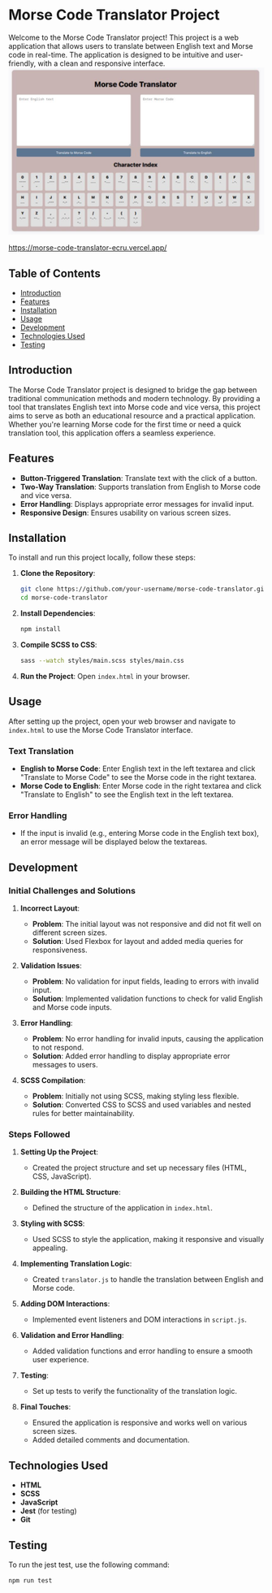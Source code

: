 # Morse Code Translator Project

Welcome to the Morse Code Translator project! This project is a web application that allows users to translate between English text and Morse code in real-time. The application is designed to be intuitive and user-friendly, with a clean and responsive interface.
![Morse Code Translator Screenshot](./Images/screenshot.png)

https://morse-code-translator-ecru.vercel.app/
## Table of Contents
- [Introduction](#introduction)
- [Features](#features)
- [Installation](#installation)
- [Usage](#usage)
- [Development](#development)
- [Technologies Used](#technologies-used)
- [Testing](#testing)


## Introduction

The Morse Code Translator project is designed to bridge the gap between traditional communication methods and modern technology. By providing a tool that translates English text into Morse code and vice versa, this project aims to serve as both an educational resource and a practical application. Whether you're learning Morse code for the first time or need a quick translation tool, this application offers a seamless experience.

## Features

- **Button-Triggered Translation**: Translate text with the click of a button.
- **Two-Way Translation**: Supports translation from English to Morse code and vice versa.
- **Error Handling**: Displays appropriate error messages for invalid input.
- **Responsive Design**: Ensures usability on various screen sizes.


## Installation

To install and run this project locally, follow these steps:

1. **Clone the Repository**:
    ```sh
    git clone https://github.com/your-username/morse-code-translator.git
    cd morse-code-translator
    ```

2. **Install Dependencies**:
    ```sh
    npm install
    ```

3. **Compile SCSS to CSS**:
    ```sh
    sass --watch styles/main.scss styles/main.css
    ```

4. **Run the Project**:
    Open `index.html` in your browser.

## Usage

After setting up the project, open your web browser and navigate to `index.html` to use the Morse Code Translator interface.

### Text Translation

- **English to Morse Code**: Enter English text in the left textarea and click "Translate to Morse Code" to see the Morse code in the right textarea.
- **Morse Code to English**: Enter Morse code in the right textarea and click "Translate to English" to see the English text in the left textarea.

### Error Handling

- If the input is invalid (e.g., entering Morse code in the English text box), an error message will be displayed below the textareas.

## Development

### Initial Challenges and Solutions

1. **Incorrect Layout**:
   - **Problem**: The initial layout was not responsive and did not fit well on different screen sizes.
   - **Solution**: Used Flexbox for layout and added media queries for responsiveness.

2. **Validation Issues**:
   - **Problem**: No validation for input fields, leading to errors with invalid input.
   - **Solution**: Implemented validation functions to check for valid English and Morse code inputs.

3. **Error Handling**:
   - **Problem**: No error handling for invalid inputs, causing the application to not respond.
   - **Solution**: Added error handling to display appropriate error messages to users.

4. **SCSS Compilation**:
   - **Problem**: Initially not using SCSS, making styling less flexible.
   - **Solution**: Converted CSS to SCSS and used variables and nested rules for better maintainability.

### Steps Followed

1. **Setting Up the Project**:
   - Created the project structure and set up necessary files (HTML, CSS, JavaScript).

2. **Building the HTML Structure**:
   - Defined the structure of the application in `index.html`.

3. **Styling with SCSS**:
   - Used SCSS to style the application, making it responsive and visually appealing.

4. **Implementing Translation Logic**:
   - Created `translator.js` to handle the translation between English and Morse code.

5. **Adding DOM Interactions**:
   - Implemented event listeners and DOM interactions in `script.js`.

6. **Validation and Error Handling**:
   - Added validation functions and error handling to ensure a smooth user experience.

7. **Testing**:
   - Set up tests to verify the functionality of the translation logic.

8. **Final Touches**:
   - Ensured the application is responsive and works well on various screen sizes.
   - Added detailed comments and documentation.

## Technologies Used

- **HTML**
- **SCSS**
- **JavaScript**
- **Jest** (for testing)
- **Git**

## Testing

To run the jest test, use the following command:

```sh
npm run test
